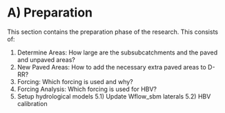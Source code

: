 # A) Preparation

This section contains the preparation phase of the research. This consists of:

1) Determine Areas: How large are the subsubcatchments and the paved and unpaved areas?
2) New Paved Areas: How to add the necessary extra paved areas to D-RR?
3) Forcing: Which forcing is used and why?
4) Forcing Analysis: Which forcing is used for HBV?
5) Setup hydrological models
5.1) Update Wflow_sbm laterals
5.2) HBV calibration
